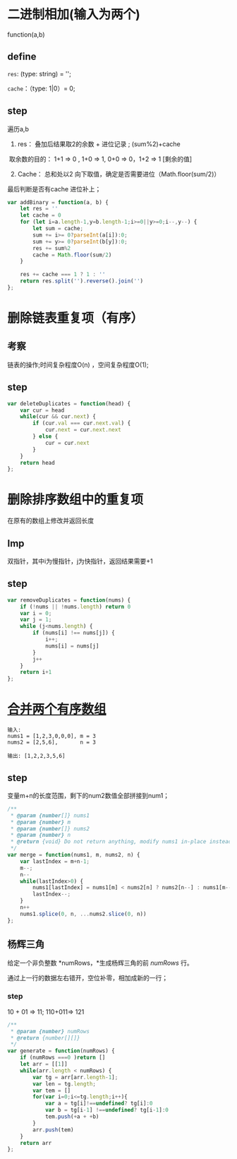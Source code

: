 # 二进制相加(输入为两个)

function(a,b)

## define

`res`: (type: string) = '';

`cache`：（type: 1|0）= 0;

## step

遍历a,b

1. res： 叠加后结果取2的余数 + 进位记录 ; (sum%2)+cache

​	取余数的目的： 1+1 => 0 , 1+0 => 1, 0+0 => 0，1+2 => 1 [剩余的值]

2. Cache： 总和处以2 向下取值，确定是否需要进位（Math.floor(sum/2)）

最后判断是否有cache 进位补上；

```javascript
var addBinary = function(a, b) {
    let res = ''
    let cache = 0
    for (let i=a.length-1,y=b.length-1;i>=0||y>=0;i--,y--) {
        let sum = cache;
        sum += i>= 0?parseInt(a[i]):0;
        sum += y>= 0?parseInt(b[y]):0;
        res += sum%2
        cache = Math.floor(sum/2)        
    }
    
    res += cache === 1 ? 1 : ''
    return res.split('').reverse().join('')
};
```



# 删除链表重复项（有序）

## 考察

链表的操作;时间复杂程度O(n) ，空间复杂程度O(1);

## step

```javascript
var deleteDuplicates = function(head) {
    var cur = head
    while(cur && cur.next) {
        if (cur.val === cur.next.val) {
            cur.next = cur.next.next
        } else {
            cur = cur.next
        }
    }
    return head
};
```

# 删除排序数组中的重复项

在原有的数组上修改并返回长度

## Imp

双指针，其中i为慢指针，j为快指针，返回结果需要+1

## step

```javascript
var removeDuplicates = function(nums) {
    if (!nums || !nums.length) return 0
    var i = 0;
    var j = 1;
    while (j<nums.length) {
        if (nums[i] !== nums[j]) {
            i++;
            nums[i] = nums[j]
        }
        j++
    }
    return i+1
};
```

# [合并两个有序数组](https://leetcode-cn.com/problems/merge-sorted-array/)

```
输入:
nums1 = [1,2,3,0,0,0], m = 3
nums2 = [2,5,6],       n = 3

输出: [1,2,2,3,5,6]
```

## step

变量m+n的长度范围，剩下的num2数值全部拼接到num1；

```javascript
/**
 * @param {number[]} nums1
 * @param {number} m
 * @param {number[]} nums2
 * @param {number} n
 * @return {void} Do not return anything, modify nums1 in-place instead.
 */
var merge = function(nums1, m, nums2, n) {
    var lastIndex = m+n-1;
    m--;
    n--
    while(lastIndex>0) {
        nums1[lastIndex] = nums1[m] < nums2[n] ? nums2[n--] : nums1[m--]
        lastIndex--;
    }
    n++
    nums1.splice(0, n, ...nums2.slice(0, n))
};
```

## 杨辉三角

给定一个非负整数 *numRows，*生成杨辉三角的前 *numRows* 行。

通过上一行的数据左右错开，空位补零，相加成新的一行；

### step

10 + 01 => 11; 110+011=> 121

```javascript
/**
 * @param {number} numRows
 * @return {number[][]}
 */
var generate = function(numRows) {
    if (numRows ===0 )return []
    let arr = [[1]]
    while(arr.length < numRows) {
        var tg = arr[arr.length-1];
        var len = tg.length;
        var tem = []
        for(var i=0;i<=tg.length;i++){
            var a = tg[i]!==undefined? tg[i]:0
            var b = tg[i-1] !==undefined? tg[i-1]:0
            tem.push(+a + +b)
        }
        arr.push(tem)
    }
    return arr
};
```

